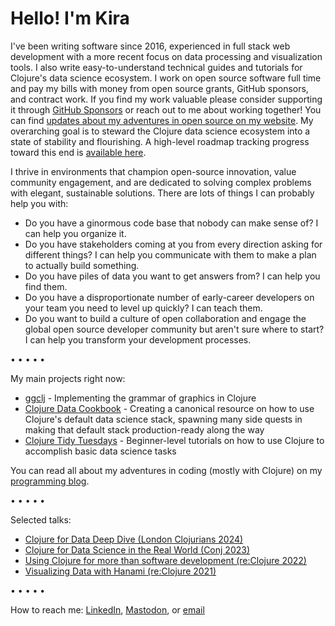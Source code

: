 # Hello! I'm Kira

I've been writing software since 2016, experienced in full stack web development with a more recent focus on data processing and visualization tools. I also write easy-to-understand technical guides and tutorials for Clojure's data science ecosystem. I work on open source software full time and pay my bills with money from open source grants, GitHub sponsors, and contract work. If you find my work valuable please consider supporting it through [GitHub Sponsors](https://github.com/sponsors/kiramclean) or reach out to me about working together! You can find [updates about my adventures in open source on my website](https://codewithkira.com/tags/oss-updates.html). My overarching goal is to steward the Clojure data science ecosystem into a state of stability and flourishing. A high-level roadmap tracking progress toward this end is [available here](https://github.com/users/kiramclean/projects/4/).

I thrive in environments that champion open-source innovation, value community engagement, and are dedicated to solving complex problems with elegant, sustainable solutions. There are lots of things I can probably help you with:

- Do you have a ginormous code base that nobody can make sense of? I can help you organize it.
- Do you have stakeholders coming at you from every direction asking for different things? I can help you communicate with them to make a plan to actually build something.
- Do you have piles of data you want to get answers from? I can help you find them.
- Do you have a disproportionate number of early-career developers on your team you need to level up quickly? I can teach them.
- Do you want to build a culture of open collaboration and engage the global open source developer community but aren't sure where to start? I can help you transform your development processes.

• • • • •

My main projects right now:
- [ggclj](https://github.com/kiramclean/ggclj) - Implementing the grammar of graphics in Clojure
- [Clojure Data Cookbook](https://github.com/scicloj/clojure-data-cookbook) - Creating a canonical resource on how to use Clojure's default data science stack, spawning many side quests in making that default stack production-ready along the way
- [Clojure Tidy Tuesdays](https://github.com/kiramclean/clojure-tidy-tuesdays/) - Beginner-level tutorials on how to use Clojure to accomplish basic data science tasks

You can read all about my adventures in coding (mostly with Clojure) on my [programming blog](https://codewithkira.com/).

• • • • •

Selected talks:
- [Clojure for Data Deep Dive (London Clojurians 2024)](https://www.youtube.com/watch?v=eUFf3-og_-Y)
- [Clojure for Data Science in the Real World (Conj 2023)](https://www.youtube.com/watch?v=MguatDl5u2Q)
- [Using Clojure for more than software development (re:Clojure 2022)](https://www.youtube.com/watch?v=BxVtQM6FPHU)
- [Visualizing Data with Hanami (re:Clojure 2021)](https://www.youtube.com/watch?v=C3kwcAJWJmE)

• • • • •

How to reach me: [LinkedIn](https://www.linkedin.com/in/kiramclean/), [Mastodon](https://indieweb.social/@kira), or [email](mailto:contact@kiramclean.com)
